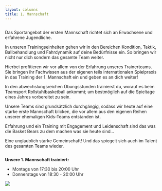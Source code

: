 ```yaml
---
layout: columns
title: 1. Mannschaft
---
```


<div class="column is-6" markdown="1">

Das Sportangebot der ersten Mannschaft richtet sich an Erwachsene und erfahrene Jugendliche.

In unseren Trainingseinheiten gehen wir in den Bereichen Kondition, Taktik, Ballbehandlung und Fahrdynamik auf deine Bedürfnisse ein. So bringen wir nicht nur dich sondern das gesamte Team weiter.

Hierbei profitieren wir vor allem von der Erfahrung unseres Trainerteams. Sie bringen ihr Fachwissen aus der eigenen teils internationalen Spielpraxis in das Training der 1. Mannschaft ein und geben es an dich weiter!

In den abwechslungsreichen Übungsstunden trainierst du, worauf es beim Teamsport Rollstuhlbasketball ankommt; um bestmöglich auf die Spieltage eines Jahres vorbereitet zu sein.

Unsere Teams sind grundsätzlich durchgängig, sodass wir heute auf eine starke erste Mannschaft blicken, die vor allem aus den eigenen Reihen unserer ehemaligen Kids-Teams entstanden ist.

Erfahrung und ein Training mit Engagement und Leidenschaft sind das was die Basket Bears zu dem machen was sie heute sind…

Eine unglaublich starke Gemeinschaft! Und das spiegelt sich auch im Talent des gesamten Teams wieder.

</div>
<div class="column is-1"></div>
<div class="column is-5" markdown="1">

**Unsere 1. Mannschaft trainiert:**
- Montags von 17:30 bis 20:00 Uhr 
- Donnerstags von 18:30 - 20:00 Uhr

<div class="card">
  <img src="/img/erste-mannschaft.jpg">
</div>

</div>
